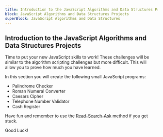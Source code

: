 ```yaml
---
title: Introduction to the JavaScript Algorithms and Data Structures Projects
block: JavaScript Algorithms and Data Structures Projects
superBlock: JavaScript Algorithms and Data Structures
---
```

## Introduction to the JavaScript Algorithms and Data Structures Projects

Time to put your new JavaScript skills to work! These challenges will be similar to the algorithm scripting challenges but more difficult. This will allow you to prove how much you have learned.

In this section you will create the following small JavaScript programs:
 * Palindrome Checker
 * Roman Numeral Converter
 * Caesars Cipher
 * Telephone Number Validator
 * Cash Register

Have fun and remember to use the [Read-Search-Ask](https://forum.spiraladder.com/t/how-to-get-help-when-you-are-stuck/19514) method if you get stuck.

Good Luck!
